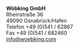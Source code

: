 **Wöbking GmbH**  
Rheinstraße 36  
49090 Osnabrück/Hafen  
Telefon +49 (0)541 / 62867  
Fax +49 (0)541 / 682460  
[info@woebking.com](mailto:info@woebking.com)
